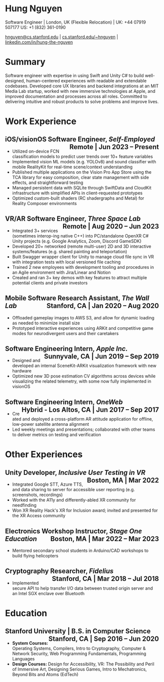 # Hung Nguyen
Software Engineer | London, UK (Flexible Relocation) | UK: +44 07919 507177  US: +1 (832) 361-0190 

[hnguyen@cs.stanford.edu](mailto:hnguyen@cs.stanford.edu) | [cs.stanford.edu/~hnguyen](http://cs.stanford.edu/~hnguyen) | [linkedin.com/in/hung-the-nguyen](https://www.linkedin.com/in/hung-the-nguyen)
# Summary
Software engineer with expertise in using Swift and Unity C# to build well-designed, human-centered experiences with readable and extendable codebases.
Developed core UX libraries and backend integrations at an MIT Media Lab startup, worked with new immersive technologies at Apple, and improved documentation and processes across all roles.
Committed to delivering intuitive and robust products to solve problems and improve lives.

# Work Experience 

## iOS/visionOS Software Engineer, *Self-Employed* <span style="float: right"> Remote | Jun 2023 – Present</span> 
- Utilized on-device FCN classification models to predict user trends over 10+ feature variables
- Implemented vision ML models (e.g. YOLOv8) and sound classifier with mobile RealityKit for real-time scene/context understanding 
- Published multiple applications on the Vision Pro App Store using the TCA library for easy composition, clear state management with side effects, and straightforward testing 
- Managed persistent data with SQLite through SwiftData and CloudKit infrastructure with simplified APIs in client-requested prototypes
- Optimized custom-built shaders (RC shadergraphs and Metal) for Reality Composer environments

## VR/AR Software Engineer, *Three Space Lab* <span style="float: right"> Remote | Aug 2020 – Jun 2023</span> 
- Integrated 3+ services (sometimes interop-ing native C++) into PC/standalone OpenXR C# Unity projects (e.g. Google Analytics, Zoom, Discord GameSDK)
- Developed 20+ networked (remote multi-user) 2D and 3D interactive systems/features (e.g. shared painting and teleportation)
- Built Swagger wrapper client for Unity to manage cloud file sync in VR with integration tests with local versioned file caching
- Trained 2 new employees with development tooling and procedures in an Agile environment with Jira/Linear and Notion
- Created and ran 3+ key demos with key features to attract multiple potential clients and private investors 

## Mobile Software Research Assistant, *The Wall Lab* <span style="float: right"> Stanford, CA | Jan 2020 – Aug 2020</span>
- Offloaded gameplay images to AWS S3, and allow for dynamic loading as needed to minimize install size
- Prototyped interactive experiences using ARKit and competitive game modes for neurodivergent users and their caretakers 

## Software Engineering Intern, *Apple Inc.* <span style="float: right"> Sunnyvale, CA | Jun 2019 – Sep 2019</span>
- Designed and developed an internal SceneKit-ARKit visualization framework with new hardware
- Optimized new 3D pose estimation CV algorithms across devices while visualizing the related telemetry, with some now fully implemented in visionOS

## Software Engineering Intern, *OneWeb* <span style="float: right"> Hybrid - Los Altos, CA | Jun 2017 – Sep 2017</span>

- Created and deployed a cross-platform AR attitude application for offline, low-power satellite antenna alignment 
- Led weekly meetings and presentations; collaborated with other teams to deliver metrics on testing and verification 

# Other Experiences

## Unity Developer, *Inclusive User Testing in VR* <span style="float: right"> Boston, MA | Mar 2022</span>
- Integrated Google STT, Azure TTS, and data sharing to server for accessible user reporting (e.g. screenshots, recordings)
- Worked with the A11y and differently-abled XR community for needfinding 
- Won XR Reality Hack's XR for Inclusion award; invited and presented for the XR Access community 

## Electronics Workshop Instructor, *Stage One Education* <span style="float: right"> Boston, MA | Mar 2022 – Mar 2023</span>
- Mentored secondary school students in Arduino/CAD workshops to build flying helicopters

## Cryptography Researcher, *Fidelius* <span style="float: right"> Stanford, CA | Mar 2018 – Jul 2018</span>
- Implemented secure API to help transfer I/O data between trusted origin server and an Intel SGX enclave over Bluetooth

# Education

## Stanford University | B.S. in Computer Science <span style="float: right"> Stanford, CA | Sep 2016 – Jun 2020</span>
- **System Courses:** Operating Systems, Compilers, Intro to Cryptography, Computer & Network Security,
Web Programming Fundamentals, Programming Languages
- **Design Courses:** Design for Accessibility, VR: The Possibility and Peril of Immersive Art, Designing Serious Games,
Intro to Mechatronics, Beyond Bits and Atoms (EdTech)
